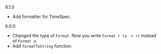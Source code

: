 6.1.0

* Add formatter for TimeSpec.

6.0.0

* Changed the type of `Format`. Now you write `Format r (a -> r)` instead
  of `Format a`.
* Add `formatToString` function.
